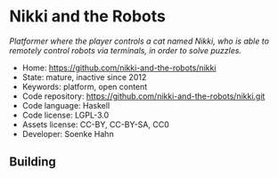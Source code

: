 # Nikki and the Robots

_Platformer where the player controls a cat named Nikki, who is able to remotely control robots via terminals, in order to solve puzzles._

- Home: https://github.com/nikki-and-the-robots/nikki
- State: mature, inactive since 2012
- Keywords: platform, open content
- Code repository: https://github.com/nikki-and-the-robots/nikki.git
- Code language: Haskell
- Code license: LGPL-3.0
- Assets license: CC-BY, CC-BY-SA, CC0
- Developer: Soenke Hahn

## Building
